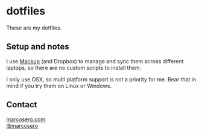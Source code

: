 # dotfiles

These are my dotfiles.

## Setup and notes

I use [Mackup](https://github.com/lra/mackup) (and Dropbox) to manage and sync
them across different laptops, so there are no custom scripts to install them.

I only use OSX, so multi platform support is not a priority for me. Bear
that in mind if you try them on Linux or Windows.

## Contact

[marcosero.com](http://www.marcosero.com)  
[@marcosero](http://twitter.com/marcosero)

